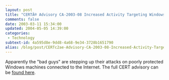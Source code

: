 ```yaml
---
layout: post
title: "CERTÂ® Advisory CA-2003-08 Increased Activity Targeting Windows Shares"
comments: false
date: 2003-03-11 15:34:00
updated: 2004-05-05 14:39:00
categories:
 - Technology
subtext-id: 4a595d8e-9dd8-4a68-9e34-3728b1651790
alias: /blog/post/CERTc2ae-Advisory-CA-2003-08-Increased-Activity-Targeting-Windows-Shares.aspx
---
```



Apparently the "bad guys" are stepping up their attacks on poorly protected Windows machines connected to the Internet. The full CERT advisory can be [found here](http://www.cert.org/advisories/CA-2003-08.html).
